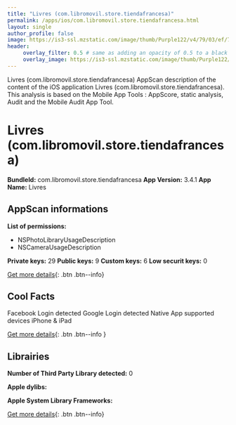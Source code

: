 ```yaml
---
title: "Livres (com.libromovil.store.tiendafrancesa)"
permalink: /apps/ios/com.libromovil.store.tiendafrancesa.html
layout: single
author_profile: false
image: https://is3-ssl.mzstatic.com/image/thumb/Purple122/v4/79/03/ef/7903efac-2ee1-d2cb-0d49-12c7cc279dde/mzl.qqnfllpw.png/512x512bb.jpg
header: 
     overlay_filter: 0.5 # same as adding an opacity of 0.5 to a black background
     overlay_image: https://is3-ssl.mzstatic.com/image/thumb/Purple122/v4/79/03/ef/7903efac-2ee1-d2cb-0d49-12c7cc279dde/mzl.qqnfllpw.png/512x512bb.jpg
---
```

Livres (com.libromovil.store.tiendafrancesa) AppScan description of the content of the iOS application Livres (com.libromovil.store.tiendafrancesa). This analysis is based on the Mobile App Tools : AppScore, static analysis, Audit and the Mobile Audit App Tool.

# Livres (com.libromovil.store.tiendafrancesa)

**BundleId:** com.libromovil.store.tiendafrancesa
**App Version:** 3.4.1
**App Name:** Livres


## AppScan informations 

**List of permissions:** 
- NSPhotoLibraryUsageDescription
- NSCameraUsageDescription
  
  
**Private keys:** 29
**Public keys:** 9
**Custom keys:** 6
**Low securit keys:** 0
  
[Get more details](/pricing.html){: .btn .btn--info}

## Cool Facts

Facebook Login detected
Google Login detected
Native App
supported devices iPhone & iPad
  
[Get more details](/pricing.html){: .btn .btn--info }

## Librairies 
**Number of Third Party Library detected:** 0


**Apple dylibs:**


**Apple System Library Frameworks:**


  
[Get more details](/pricing.html){: .btn .btn--info}

